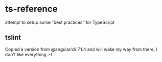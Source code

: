 # ts-reference
attempt to setup some "best practices" for TypeScript

## tslint
Copied a version from @angular/cli 7.1.4 and will wake my way from there, I don't like everything :-)
